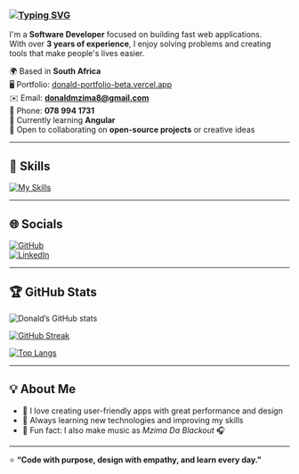 ### [![Typing SVG](https://readme-typing-svg.demolab.com?font=Poppins&size=28&pause=1000&color=F71299&center=false&vCenter=true&repeat=true&width=500&lines=👋+Hi+there%2C+I'm+Donald+Mzima!;💻+Software+Developer+from+South+Africa;🚀+Building+clean+and+modern+web+apps;🎧+Also+known+as+Mzima+Da+Blackout)](https://git.io/typing-svg)

I'm a **Software Developer** focused on building fast web applications.  
With over **3 years of experience**, I enjoy solving problems and creating tools that make people's lives easier.  

🌍  Based in **South Africa**  
🖥️  Portfolio: [donald-portfolio-beta.vercel.app](https://donald-portfolio-beta.vercel.app)  
✉️  Email: **donaldmzima8@gmail.com**  
📱  Phone: **078 994 1731**  
🧠  Currently learning **Angular**  
🤝  Open to collaborating on **open-source projects** or creative ideas  

---

## 🧩 Skills  

[![My Skills](https://skillicons.dev/icons?i=html,css,tailwind,js,ts,react,nextjs,angular,reactnative,nodejs,express,python,flask,django,graphql,prisma,mongodb,sqlite,postgres,gcp,vercel,netlify,git,github,figma,postman,vscode)](https://skillicons.dev)

---

## 🌐 Socials  

[![GitHub](https://skillicons.dev/icons?i=github)](https://github.com/DonaldMzima)  
[![LinkedIn](https://skillicons.dev/icons?i=linkedin)](https://www.linkedin.com/in/donaldmzima)

---

## 🏆 GitHub Stats  

![Donald’s GitHub stats](https://github-readme-stats.vercel.app/api?username=DonaldMzima&show_icons=true&theme=radical&hide_border=true)  

[![GitHub Streak](https://streak-stats.demolab.com?user=DonaldMzima&theme=radical&hide_border=true)](https://git.io/streak-stats)  

[![Top Langs](https://github-readme-stats.vercel.app/api/top-langs/?username=DonaldMzima&layout=compact&theme=radical&hide_border=true)](https://github.com/anuraghazra/github-readme-stats)

---

## 💡 About Me  

- 🧩 I love creating user-friendly apps with great performance and design   
- 🚀 Always learning new technologies and improving my skills  
- 🎵 Fun fact: I also make music as *Mzima Da Blackout* 🎧  

---

⭐ **“Code with purpose, design with empathy, and learn every day.”**
